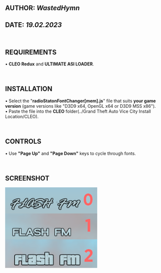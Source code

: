 ## **AUTHOR:** _WastedHymn_
## **DATE:** _19.02.2023_

<br/>

## **REQUIREMENTS**
• **CLEO Redux** and **ULTIMATE ASI LOADER**.

<br/>

## **INSTALLATION**
• Select the "**radioStatonFontChanger[mem].js**" file that suits **your game version** (game versions like "D3D9 x64, OpenGL x64 or D3D9 MSS x86"). <br/>
• Paste the file into the **CLEO** folder(../Grand Theft Auto Vice City Install Location/CLEO).

<br/>

## **CONTROLS**
• Use **"Page Up"** and **"Page Down"** keys to cycle through fonts.

<br/>

## **SCREENSHOT**
![image](./radio_station_fonts.png)
